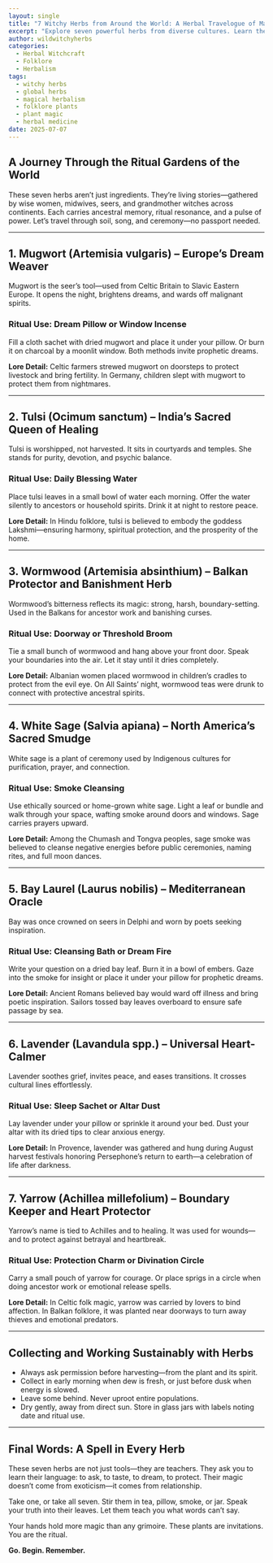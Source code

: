 ```yaml
---
layout: single
title: "7 Witchy Herbs from Around the World: A Herbal Travelogue of Magic"
excerpt: "Explore seven powerful herbs from diverse cultures. Learn their lore, rituals, and magical uses—rooted in folklore and lived practice. Perfect for witchy herbal medicine-makers and plant magicians."
author: wildwitchyherbs
categories: 
  - Herbal Witchcraft
  - Folklore
  - Herbalism
tags: 
  - witchy herbs
  - global herbs
  - magical herbalism
  - folklore plants
  - plant magic
  - herbal medicine
date: 2025-07-07
---
```


## A Journey Through the Ritual Gardens of the World

These seven herbs aren’t just ingredients. They’re living stories—gathered by wise women, midwives, seers, and grandmother witches across continents. Each carries ancestral memory, ritual resonance, and a pulse of power. Let’s travel through soil, song, and ceremony—no passport needed.

---

## 1. Mugwort (Artemisia vulgaris) – Europe’s Dream Weaver

Mugwort is the seer’s tool—used from Celtic Britain to Slavic Eastern Europe. It opens the night, brightens dreams, and wards off malignant spirits.

### Ritual Use: Dream Pillow or Window Incense  
Fill a cloth sachet with dried mugwort and place it under your pillow. Or burn it on charcoal by a moonlit window. Both methods invite prophetic dreams.

**Lore Detail:** Celtic farmers strewed mugwort on doorsteps to protect livestock and bring fertility. In Germany, children slept with mugwort to protect them from nightmares.

---

## 2. Tulsi (Ocimum sanctum) – India’s Sacred Queen of Healing

Tulsi is worshipped, not harvested. It sits in courtyards and temples. She stands for purity, devotion, and psychic balance.

### Ritual Use: Daily Blessing Water  
Place tulsi leaves in a small bowl of water each morning. Offer the water silently to ancestors or household spirits. Drink it at night to restore peace.

**Lore Detail:** In Hindu folklore, tulsi is believed to embody the goddess Lakshmi—ensuring harmony, spiritual protection, and the prosperity of the home.

---

## 3. Wormwood (Artemisia absinthium) – Balkan Protector and Banishment Herb

Wormwood’s bitterness reflects its magic: strong, harsh, boundary-setting. Used in the Balkans for ancestor work and banishing curses.

### Ritual Use: Doorway or Threshold Broom  
Tie a small bunch of wormwood and hang above your front door. Speak your boundaries into the air. Let it stay until it dries completely.

**Lore Detail:** Albanian women placed wormwood in children’s cradles to protect from the evil eye. On All Saints’ night, wormwood teas were drunk to connect with protective ancestral spirits.

---

## 4. White Sage (Salvia apiana) – North America’s Sacred Smudge

White sage is a plant of ceremony used by Indigenous cultures for purification, prayer, and connection.

### Ritual Use: Smoke Cleansing  
Use ethically sourced or home-grown white sage. Light a leaf or bundle and walk through your space, wafting smoke around doors and windows. Sage carries prayers upward.

**Lore Detail:** Among the Chumash and Tongva peoples, sage smoke was believed to cleanse negative energies before public ceremonies, naming rites, and full moon dances.

---

## 5. Bay Laurel (Laurus nobilis) – Mediterranean Oracle

Bay was once crowned on seers in Delphi and worn by poets seeking inspiration.

### Ritual Use: Cleansing Bath or Dream Fire  
Write your question on a dried bay leaf. Burn it in a bowl of embers. Gaze into the smoke for insight or place it under your pillow for prophetic dreams.

**Lore Detail:** Ancient Romans believed bay would ward off illness and bring poetic inspiration. Sailors tossed bay leaves overboard to ensure safe passage by sea.

---

## 6. Lavender (Lavandula spp.) – Universal Heart-Calmer

Lavender soothes grief, invites peace, and eases transitions. It crosses cultural lines effortlessly.

### Ritual Use: Sleep Sachet or Altar Dust  
Lay lavender under your pillow or sprinkle it around your bed. Dust your altar with its dried tips to clear anxious energy.

**Lore Detail:** In Provence, lavender was gathered and hung during August harvest festivals honoring Persephone’s return to earth—a celebration of life after darkness.

---

## 7. Yarrow (Achillea millefolium) – Boundary Keeper and Heart Protector

Yarrow’s name is tied to Achilles and to healing. It was used for wounds—and to protect against betrayal and heartbreak.

### Ritual Use: Protection Charm or Divination Circle  
Carry a small pouch of yarrow for courage. Or place sprigs in a circle when doing ancestor work or emotional release spells.

**Lore Detail:** In Celtic folk magic, yarrow was carried by lovers to bind affection. In Balkan folklore, it was planted near doorways to turn away thieves and emotional predators.

---

## Collecting and Working Sustainably with Herbs

- Always ask permission before harvesting—from the plant and its spirit.  
- Collect in early morning when dew is fresh, or just before dusk when energy is slowed.  
- Leave some behind. Never uproot entire populations.  
- Dry gently, away from direct sun. Store in glass jars with labels noting date and ritual use.

---

## Final Words: A Spell in Every Herb

These seven herbs are not just tools—they are teachers. They ask you to learn their language: to ask, to taste, to dream, to protect. Their magic doesn’t come from exoticism—it comes from relationship.

Take one, or take all seven. Stir them in tea, pillow, smoke, or jar. Speak your truth into their leaves. Let them teach you what words can’t say.

Your hands hold more magic than any grimoire. These plants are invitations. You are the ritual.

**Go. Begin. Remember.**
